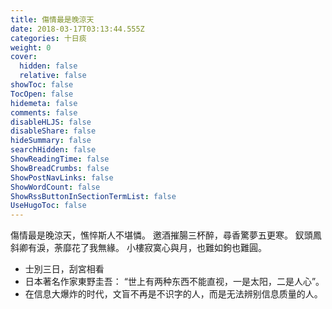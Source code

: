 ```yaml
---
title: 傷情最是晚涼天
date: 2018-03-17T03:13:44.555Z
categories: 十日痰
weight: 0
cover:
  hidden: false
  relative: false
showToc: false
TocOpen: false
hidemeta: false
comments: false
disableHLJS: false
disableShare: false
hideSummary: false
searchHidden: false
ShowReadingTime: false
ShowBreadCrumbs: false
ShowPostNavLinks: false
ShowWordCount: false
ShowRssButtonInSectionTermList: false
UseHugoToc: false
---
```


傷情最是晚涼天，憔悴斯人不堪憐。
邀酒摧腸三杯醉，尋香驚夢五更寒。
釵頭鳳斜卿有淚，荼靡花了我無緣。
小樓寂寞心與月，也難如鉤也難圓。


* 士別三日，刮宮相看
* 日本著名作家東野圭吾： “世上有两种东西不能直视，一是太阳，二是人心”。
* 在信息大爆炸的时代，文盲不再是不识字的人，而是无法辨别信息质量的人。

